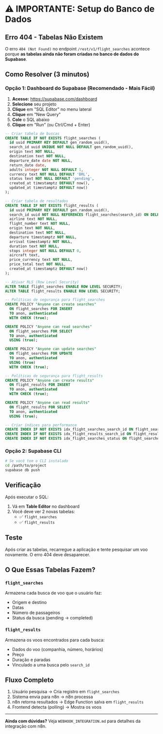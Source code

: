 # ⚠️ IMPORTANTE: Setup do Banco de Dados

## Erro 404 - Tabelas Não Existem

O erro `404 (Not Found)` no endpoint `/rest/v1/flight_searches` acontece porque **as tabelas ainda não foram criadas no banco de dados do Supabase**.

## Como Resolver (3 minutos)

### Opção 1: Dashboard do Supabase (Recomendado - Mais Fácil)

1. **Acesse:** https://supabase.com/dashboard
2. **Selecione** seu projeto
3. **Clique** em "SQL Editor" no menu lateral
4. **Clique** em "New Query"
5. **Cole** o SQL abaixo
6. **Clique** em "Run" (ou Ctrl/Cmd + Enter)

```sql
-- Criar tabela de buscas
CREATE TABLE IF NOT EXISTS flight_searches (
  id uuid PRIMARY KEY DEFAULT gen_random_uuid(),
  search_id uuid UNIQUE NOT NULL DEFAULT gen_random_uuid(),
  origin text NOT NULL,
  destination text NOT NULL,
  departure_date date NOT NULL,
  return_date date,
  adults integer NOT NULL DEFAULT 1,
  currency text NOT NULL DEFAULT 'BRL',
  status text NOT NULL DEFAULT 'pending',
  created_at timestamptz DEFAULT now(),
  updated_at timestamptz DEFAULT now()
);

-- Criar tabela de resultados
CREATE TABLE IF NOT EXISTS flight_results (
  id uuid PRIMARY KEY DEFAULT gen_random_uuid(),
  search_id uuid NOT NULL REFERENCES flight_searches(search_id) ON DELETE CASCADE,
  airline text NOT NULL,
  flight_number text NOT NULL,
  origin text NOT NULL,
  destination text NOT NULL,
  departure timestamptz NOT NULL,
  arrival timestamptz NOT NULL,
  duration text NOT NULL,
  stops integer NOT NULL DEFAULT 0,
  aircraft text,
  price_currency text NOT NULL,
  price_total text NOT NULL,
  created_at timestamptz DEFAULT now()
);

-- Ativar RLS (Row Level Security)
ALTER TABLE flight_searches ENABLE ROW LEVEL SECURITY;
ALTER TABLE flight_results ENABLE ROW LEVEL SECURITY;

-- Políticas de segurança para flight_searches
CREATE POLICY "Anyone can create searches"
  ON flight_searches FOR INSERT
  TO anon, authenticated
  WITH CHECK (true);

CREATE POLICY "Anyone can read searches"
  ON flight_searches FOR SELECT
  TO anon, authenticated
  USING (true);

CREATE POLICY "Anyone can update searches"
  ON flight_searches FOR UPDATE
  TO anon, authenticated
  USING (true)
  WITH CHECK (true);

-- Políticas de segurança para flight_results
CREATE POLICY "Anyone can create results"
  ON flight_results FOR INSERT
  TO anon, authenticated
  WITH CHECK (true);

CREATE POLICY "Anyone can read results"
  ON flight_results FOR SELECT
  TO anon, authenticated
  USING (true);

-- Criar índices para performance
CREATE INDEX IF NOT EXISTS idx_flight_searches_search_id ON flight_searches(search_id);
CREATE INDEX IF NOT EXISTS idx_flight_results_search_id ON flight_results(search_id);
CREATE INDEX IF NOT EXISTS idx_flight_searches_status ON flight_searches(status);
```

### Opção 2: Supabase CLI

```bash
# Se você tem o CLI instalado
cd /path/to/project
supabase db push
```

## Verificação

Após executar o SQL:

1. Vá em **Table Editor** no dashboard
2. Você deve ver 2 novas tabelas:
   - ✅ `flight_searches`
   - ✅ `flight_results`

## Teste

Após criar as tabelas, recarregue a aplicação e tente pesquisar um voo novamente. O erro 404 deve desaparecer.

## O Que Essas Tabelas Fazem?

### `flight_searches`
Armazena cada busca de voo que o usuário faz:
- Origem e destino
- Datas
- Número de passageiros
- Status da busca (pending → completed)

### `flight_results`
Armazena os voos encontrados para cada busca:
- Dados do voo (companhia, número, horários)
- Preço
- Duração e paradas
- Vinculado a uma busca pelo `search_id`

## Fluxo Completo

1. Usuário pesquisa → Cria registro em `flight_searches`
2. Sistema envia para n8n → n8n processa
3. n8n retorna resultados → Edge Function salva em `flight_results`
4. Frontend detecta (polling) → Mostra os voos

---

**Ainda com dúvidas?** Veja `WEBHOOK_INTEGRATION.md` para detalhes da integração com n8n.
